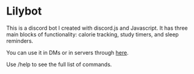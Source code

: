 # Lilybot

This is a discord bot I created with discord.js and Javascript. It has three main blocks of functionality: calorie tracking, study timers, and sleep reminders.

You can use it in DMs or in servers through [here](https://discord.com/oauth2/authorize?client_id=1275264899248816169).

Use /help to see the full list of commands.
